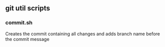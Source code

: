 ## git util scripts

### commit.sh
Creates the commit containing all changes and adds branch name before the commit message
